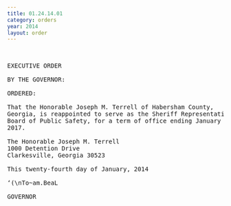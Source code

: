 ```yaml
---
title: 01.24.14.01
category: orders
year: 2014
layout: order
---
```


<pre> 

EXECUTIVE ORDER

BY THE GOVERNOR:

ORDERED:

That the Honorable Joseph M. Terrell of Habersham County,
Georgia, is reappointed to serve as the Sheriff Representative on the
Board of Public Safety, for a term of office ending January 20,
2017.

The Honorable Joseph M. Terrell
1000 Detention Drive
Clarkesville, Georgia 30523

This twenty-fourth day of January, 2014

‘(\nTo~am.BeaL

GOVERNOR

</pre>
